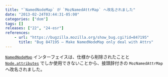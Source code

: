 ```yaml
---
title: "`NamedNodeMap` が `MozNamedAttrMap` へ改名されました"
date: "2013-02-24T03:44:31-05:00"
categories: ["dom"]
tags: []
releases: ["22", "24-esr"]
references:
    - url: "https://bugzilla.mozilla.org/show_bug.cgi?id=847195"
      title: "Bug 847195 – Make NamedNodeMap only deal with Attrs"
---
```

[`NamedNodeMap`](https://developer.mozilla.org/docs/Web/API/NamedNodeMap) インターフェイスは、仕様から削除されたことと [`Node.attributes`](https://developer.mozilla.org/docs/Web/API/Node.attributes) でしか使用できないことから、接頭辞付きの `MozNamedAttrMap` へ改名されました。
